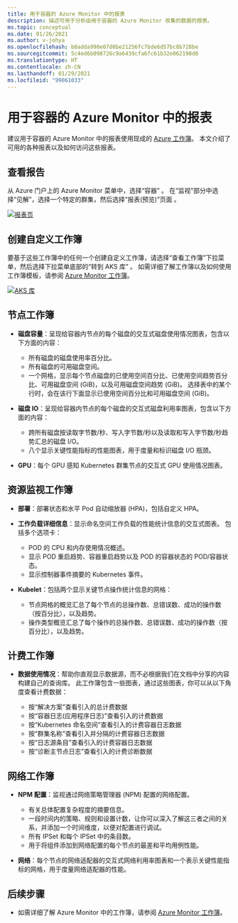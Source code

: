 ```yaml
---
title: 用于容器的 Azure Monitor 中的报表
description: 描述可用于分析由用于容器的 Azure Monitor 收集的数据的报表。
ms.topic: conceptual
ms.date: 01/26/2021
ms.author: v-johya
ms.openlocfilehash: b0adda990e07d0be21256fc7bde6d57bc8b728be
ms.sourcegitcommit: 5c4ed6b098726c9a6439cfa6fc61b32e062198d0
ms.translationtype: HT
ms.contentlocale: zh-CN
ms.lasthandoff: 01/29/2021
ms.locfileid: "99061033"
---
```

# <a name="reports-in-azure-monitor-for-containers"></a>用于容器的 Azure Monitor 中的报表
建议用于容器的 Azure Monitor 中的报表使用现成的 [Azure 工作簿](../platform/workbooks-overview.md)。 本文介绍了可用的各种报表以及如何访问这些报表。

## <a name="viewing-reports"></a>查看报告
从 Azure 门户上的 Azure Monitor 菜单中，选择“容器” 。 在“监视”部分中选择“见解”，选择一个特定的群集，然后选择“报表(预览)”页面  。 

[![报表页](./media/container-insights-reports/reports-page.png)](./media/container-insights-reports/reports-page.png#lightbox)

## <a name="create-a-custom-workbook"></a>创建自定义工作簿
要基于这些工作簿中的任何一个创建自定义工作簿，请选择“查看工作簿”下拉菜单，然后选择下拉菜单底部的“转到 AKS 库” 。 如需详细了解工作簿以及如何使用工作簿模板，请参阅 [Azure Monitor 工作簿](../platform/workbooks-overview.md)。

[![AKS 库](./media/container-insights-reports/aks-gallery.png)](./media/container-insights-reports/aks-gallery.png#lightbox)

## <a name="node-workbooks"></a>节点工作簿

- **磁盘容量**：呈现给容器内节点的每个磁盘的交互式磁盘使用情况图表，包含以下方面的内容：

    - 所有磁盘的磁盘使用率百分比。
    - 所有磁盘的可用磁盘空间。
    - 一个网格，显示每个节点磁盘的已使用空间百分比、已使用空间趋势百分比、可用磁盘空间 (GiB)，以及可用磁盘空间趋势 (GiB)。 选择表中的某个行时，会在该行下面显示已使用空间百分比和可用磁盘空间 (GiB)。

- **磁盘 IO**：呈现给容器内节点的每个磁盘的交互式磁盘利用率图表，包含以下方面的内容：

    - 跨所有磁盘按读取字节数/秒、写入字节数/秒以及读取和写入字节数/秒趋势汇总的磁盘 I/O。
    - 八个显示关键性能指标的性能图表，用于度量和标识磁盘 I/O 瓶颈。

- **GPU**：每个 GPU 感知 Kubernetes 群集节点的交互式 GPU 使用情况图表。

## <a name="resource-monitoring-workbooks"></a>资源监视工作簿

- **部署**：部署状态和水平 Pod 自动缩放器 (HPA)，包括自定义 HPA。 
  
- **工作负载详细信息**：显示命名空间工作负载的性能统计信息的交互式图表。 包括多个选项卡：

  - POD 的 CPU 和内存使用情况概述。
  - 显示 POD 重启趋势、容器重启趋势以及 POD 的容器状态的 POD/容器状态。
  - 显示控制器事件摘要的 Kubernetes 事件。

- **Kubelet**：包括两个显示关键节点操作统计信息的网格：

    - 节点网格的概览汇总了每个节点的总操作数、总错误数、成功的操作数（按百分比），以及趋势。
    - 操作类型概览汇总了每个操作的总操作数、总错误数、成功的操作数（按百分比），以及趋势。
## <a name="billing-workbooks"></a>计费工作簿

- **数据使用情况**：帮助你直观显示数据源，而不必根据我们在文档中分享的内容构建自己的查询库。 此工作簿包含一些图表，通过这些图表，你可以从以下角度查看计费数据：

  - 按“解决方案”查看引入的总计费数据
  - 按“容器日志(应用程序日志)”查看引入的计费数据
  - 按“Kubernetes 命名空间”查看引入的计费容器日志数据
  - 按“群集名称”查看引入并分隔的计费容器日志数据
  - 按“日志源条目”查看引入的计费容器日志数据
  - 按“诊断主节点日志”查看引入的计费诊断数据

## <a name="networking-workbooks"></a>网络工作簿

- **NPM 配置**：监视通过网络策略管理器 (NPM) 配置的网络配置。

  - 有关总体配置复杂程度的摘要信息。
  - 一段时间内的策略、规则和设置计数，让你可以深入了解这三者之间的关系，并添加一个时间维度，以便对配置进行调试。
  - 所有 IPSet 和每个 IPSet 中的条目数。
  - 用于将组件添加到网络配置的每个节点的最差和平均用例性能。

- **网络**：每个节点的网络适配器的交互式网络利用率图表和一个表示关键性能指标的网格，用于度量网络适配器的性能。



## <a name="next-steps"></a>后续步骤

- 如需详细了解 Azure Monitor 中的工作簿，请参阅 [Azure Monitor 工作簿](../platform/workbooks-overview.md)。

